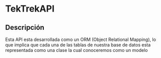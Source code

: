 # TekTrekAPI
## Descripción 
Esta API esta desarrollada como un ORM (Object Relational Mapping), lo que implica que cada una de las tablas de nuestra base de datos esta representada como una clase la cual conoceremos como un modelo
